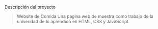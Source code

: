 Descripción del proyecto
>Website de Comida
>Una pagina web de muestra como trabajo de la univeridad de lo aprendido en HTML, CSS y JavaScript.
